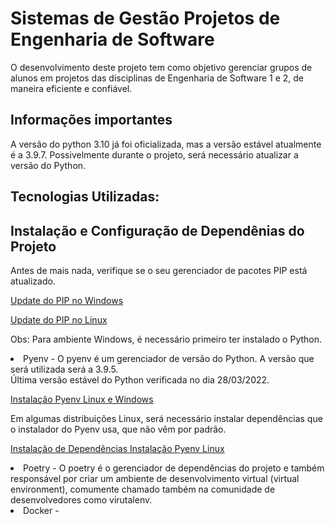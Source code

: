 # Sistemas de Gestão Projetos de Engenharia de Software
  O desenvolvimento deste projeto tem como objetivo gerenciar grupos de alunos em projetos das disciplinas de Engenharia de Software 1 e 2, de maneira eficiente
  e confiável.
  <h2>Informações importantes</h2>
    A versão do python 3.10 já foi oficializada, mas a versão estável atualmente é a 3.9.7.
    Possivelmente durante o projeto, será necessário atualizar a versão do Python.
  
 <h2> Tecnologias Utilizadas: </h2>

<h2> Instalação e Configuração de Dependênias do Projeto</h2>
  
  Antes de mais nada, verifique se o seu gerenciador de pacotes PIP está atualizado.
  <p> <a href="https://datatofish.com/upgrade-pip/"> Update do PIP no Windows</a> </p>
  <p> <a href="https://www.nbshare.io/notebook/228803083/How-to-Upgrade-Python-PIP/">Update do PIP no Linux</a> </p>
  
  Obs: Para ambiente Windows, é necessário primeiro ter instalado o Python.
 
<li> Pyenv - O pyenv é um gerenciador de versão do Python. A versão que será utilizada será a 3.9.5. </li>
  Última versão estável do Python verificada no dia 28/03/2022.
  <p> <a href="https://realpython.com/intro-to-pyenv/">Instalação Pyenv Linux e Windows</a> </p>
  
  Em algumas distribuições Linux, será necessário instalar dependências que o instalador do Pyenv usa, que não
  vêm por padrão.
 
  <p> <a href="https://devguide.python.org/setup/#build-dependencies">Instalação de Dependências Instalação Pyenv Linux</a> </p>
  
<li> 
   Poetry - O poetry é o gerenciador de dependências do projeto e também responsável por criar um ambiente de desenvolvimento virtual
   (virtual environment), comumente chamado também na comunidade de desenvolvedores como virutalenv. 
  </li>

<li> 
  Docker - 
</li>
